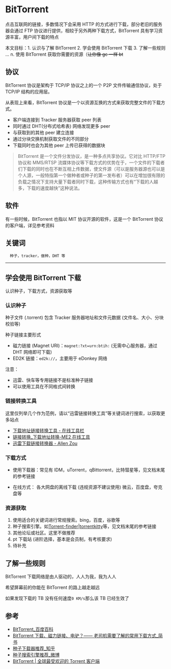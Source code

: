 # BitTorrent

点击互联网的链接，多数情况下会采用 HTTP 的方式进行下载，部分老旧的服务器会通过 FTP 协议进行提供，相较于另外两种下载方式，BitTorrent 具有学习资源丰富，用户间下载的特点

本文目标：1. 认识与了解 BitTorrent 2. 学会使用 BitTorrent 下载 3. 了解一些规则
...
n. 使用 BitTorrent 获取你需要的资源（~~让你像 gc 一样 bt~~

## 协议

BitTorrent 协议是架构于 TCP/IP 协议之上的一个 P2P 文件传输通信协议，处于 TCP/IP 结构的应用层。

从表现上来看，BitTorrent 协议是一个以资源互换的方式来获取完整文件的下载方式。

- 客户端连接到 Tracker 服务器获取 peer 列表
- 同时通过 DHT(分布式哈希表) 网络发现更多 peer
- 与获取到的其他 peer 建立连接
- 通过分块交换机制获取文件的不同部分
- 下载同时也会为其他 peer 上传已获得的数据块

<!-- 原文档的原文，没找到出处，暂时保留 -->

> BitTorrent 是一个文件分发协议，是一种多点共享协议。它对比 HTTP/FTP 协议和 MMS/RTSP 流媒体协议等下载方式的优势在于，一个文件的下载者们下载的同时也在不断互相上传数据，使文件源（可以是服务器源也可以是个人源，一般特指第一个做种者或种子的第一发布者）可以在增加很有限的负载之情况下支持大量下载者同时下载，这种传输方式也有“下载的人越多，下载的速度越快”这种说法。

## 软件

有一些时候，BitTorrent 也指以 MIT 协议开源的软件，这是一个 BitTorrent 协议的客户端，详见参考资料

## 关键词

      种子，tracker，做种，DHT 等

---

## 学会使用 BitTorrent 下载

认识种子，下载方式，资源获取等

### 认识种子

种子文件 (.torrent) 包含 Tracker 服务器地址和文件元数据 (文件名、大小、分块校验等)

种子链接主要形式

- 磁力链接 (Magnet URI)：`magnet:?xt=urn:btih:` (无需中心服务器，通过 DHT 网络即可下载)
- ED2K 链接：`ed2k://`，主要用于 eDonkey 网络

注意：

- 迅雷、快车等专用链接不是标准种子链接
- 可以使用工具在不同格式间转换

### 链接转换工具

这里仅列举几个作为范例，请以“迅雷链接转换工具”等关键词进行搜索，以获取更多站点

- [下载地址链接转换工具 - 在线工具栏](https://www.usetoolbar.com/convert/download_link_convert.html)
- [链接转换\_下载地址转换-ME2 在线工具](https://www.metools.info/other/o134.html)
- [迅雷下载链接转换器 - Allen Zou](https://www.allenzou.com/aztools/Commonly012.html)

### 下载方式

- 使用下载器：常见有 IDM，uTorrent，qBittorrent，比特彗星等，见文档末尾的参考链接

- 在线方式：
  各大网盘的离线下载 (违规资源不建议使用)
  微云，百度盘，夸克盘等

### 资源获取

1. 使用适合的关键词进行常规搜索。bing，百度，谷歌等
2. 种子搜索引擎。如[Torrent-finder](https://www.aiosearch.com)|[torrentkitty](https://www.torrentkitty.tv/search/)等，见文档末尾的参考链接
3. 其他论坛或社区。这里不做推荐
4. pt 下载站 (进阶选择，基本是会员制，有考核要求)
5. 待补充

## 了解一些规则

BitTorrent 下载网络是由人驱动的，人人为我，我为人人

希望屏幕前的你能在 BitTorrent 的路上越走越远

如果发现下载的 TB 没有任何速度`0 KM/s`那么该 TB 已经生效了

## 参考

- [BitTorrent\_百度百科](https://baike.baidu.com/item/BitTorrent)
- [BitTorrent 下载、磁力链接、电驴？—— 老司机需要了解的常用下载方式\_简书](https://www.jianshu.com/p/72b7a64e5be1)
- [种子下载器推荐\_知乎](https://zhuanlan.zhihu.com/p/263662087)
- [种子搜索引擎推荐\_微博](https://card.weibo.com/article/m/show/id/2309404378747447939659)
- [BitTorrent | 全球最受欢迎的 Torrent 客户端](https://www.bittorrent.com/zh-cn/)
